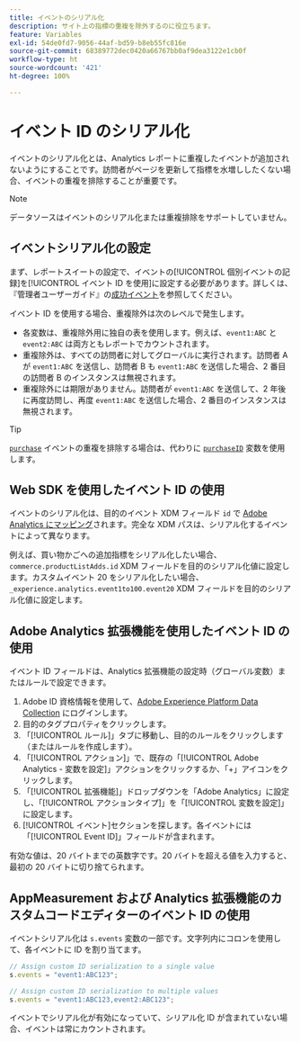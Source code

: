 ```yaml
---
title: イベントのシリアル化
description: サイト上の指標の重複を除外するのに役立ちます。
feature: Variables
exl-id: 54de0fd7-9056-44af-bd59-b8eb55fc816e
source-git-commit: 68389772dec0420a66767bb0af9dea3122e1cb0f
workflow-type: ht
source-wordcount: '421'
ht-degree: 100%

---
```


# イベント ID のシリアル化

イベントのシリアル化とは、Analytics レポートに重複したイベントが追加されないようにすることです。訪問者がページを更新して指標を水増ししたくない場合、イベントの重複を排除することが重要です。

>[!NOTE]
>
>データソースはイベントのシリアル化または重複排除をサポートしていません。

## イベントシリアル化の設定

まず、レポートスイートの設定で、イベントの[!UICONTROL 個別イベントの記録]を[!UICONTROL イベント ID を使用]に設定する必要があります。詳しくは、『管理者ユーザーガイド』の[成功イベント](/help/admin/admin/c-manage-report-suites/c-edit-report-suites/conversion-var-admin/c-success-events/success-event.md)を参照してください。

イベント ID を使用する場合、重複除外は次のレベルで発生します。

* 各変数は、重複除外用に独自の表を使用します。例えば、`event1:ABC` と `event2:ABC` は両方ともレポートでカウントされます。
* 重複除外は、すべての訪問者に対してグローバルに実行されます。訪問者 A が `event1:ABC` を送信し、訪問者 B も `event1:ABC` を送信した場合、2 番目の訪問者 B のインスタンスは無視されます。
* 重複除外には期限がありません。訪問者が `event1:ABC` を送信して、2 年後に再度訪問し、再度 `event1:ABC` を送信した場合、2 番目のインスタンスは無視されます。

>[!TIP]
>
> [`purchase`](event-purchase.md) イベントの重複を排除する場合は、代わりに [`purchaseID`](../purchaseid.md) 変数を使用します。

## Web SDK を使用したイベント ID の使用

イベントのシリアル化は、目的のイベント XDM フィールド `id` で [Adobe Analytics にマッピング](https://experienceleague.adobe.com/docs/analytics/implementation/aep-edge/variable-mapping.html?lang=ja)されます。完全な XDM パスは、シリアル化するイベントによって異なります。

例えば、買い物かごへの追加指標をシリアル化したい場合、`commerce.productListAdds.id` XDM フィールドを目的のシリアル化値に設定します。カスタムイベント 20 をシリアル化したい場合、`_experience.analytics.event1to100.event20` XDM フィールドを目的のシリアル化値に設定します。

## Adobe Analytics 拡張機能を使用したイベント ID の使用

イベント ID フィールドは、Analytics 拡張機能の設定時（グローバル変数）またはルールで設定できます。

1. Adobe ID 資格情報を使用して、[Adobe Experience Platform Data Collection](https://experience.adobe.com/data-collection) にログインします。
2. 目的のタグプロパティをクリックします。
3. 「[!UICONTROL ルール]」タブに移動し、目的のルールをクリックします（またはルールを作成します）。
4. 「[!UICONTROL アクション]」で、既存の「[!UICONTROL Adobe Analytics - 変数を設定]」アクションをクリックするか、「+」アイコンをクリックします。
5. 「[!UICONTROL 拡張機能]」ドロップダウンを「Adobe Analytics」に設定し、「[!UICONTROL アクションタイプ]」を「[!UICONTROL 変数を設定]」に設定します。
6. [!UICONTROL イベント]セクションを探します。各イベントには「[!UICONTROL Event ID]」フィールドが含まれます。

有効な値は、20 バイトまでの英数字です。20 バイトを超える値を入力すると、最初の 20 バイトに切り捨てられます。

## AppMeasurement および Analytics 拡張機能のカスタムコードエディターのイベント ID の使用

イベントシリアル化は `s.events` 変数の一部です。文字列内にコロンを使用して、各イベントに ID を割り当てます。

```js
// Assign custom ID serialization to a single value
s.events = "event1:ABC123";

// Assign custom ID serialization to multiple values
s.events = "event1:ABC123,event2:ABC123";
```

イベントでシリアル化が有効になっていて、シリアル化 ID が含まれていない場合、イベントは常にカウントされます。
